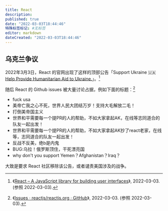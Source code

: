 ```yaml
---
title: React
description:
published: true
date: "2022-03-03T18:44:46"
特殊标签标记: #无标签
editor: markdown
dateCreated: "2022-03-03T18:44:46"
---
```


## 乌克兰争议

2022年3月3日，React 的官网出现了这样的顶部公告「Support Ukraine 🇺🇦 [Help Provide Humanitarian Aid to Ukraine.](https://web.archive.org/web/20220303012436/https://opensource.fb.com/support-ukraine)」。[^reactjs]

[^reactjs]: 《[React – A JavaScript library for building user interfaces](https://web.archive.org/web/20220303012436/https://reactjs.org/)》, 2022-03-03. (参照 2022-03-03).

随后 React 的 Github issues 被大量讨论占据，例如下面的标题：[^issues]

+   fuck usa
+   美帝亡我之心不死，世界人民大团结万岁！支持大毛解放二毛！
+   打倒美帝国主义
+   世界和平需要每一个提PR的人的帮助，不如大家拿起AK，在线等志同道合的队友一起出发！
+   世界和平需要每一个提PR的人的帮助，不如大家拿起AK抄了react老家，在线等，志同道合的队友一起出发！
+   反战不反美，绝b是内鬼
+   BUG:乌拉！俄罗斯顶住，干死漂亮国
+   why don't you support Yemen？Afghanistan？Iraq？

[^issues]: 《[Issues · reactjs/reactjs.org · GitHub](https://web.archive.org/web/20220303101922/https://github.com/reactjs/reactjs.org/issues)》, 2022-03-03. (参照 2022-03-03).

大致是要求 React 社区移除该公告，或者谴责美国涉及的战争。

